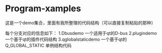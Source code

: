 # Program-xamples

这是一个demo集合，里面有我所整理的代码结构（可以直接复制粘贴的那种）

每个分支对应的信息如下：
1.Dbusdemo  一个适用于qt的D-bus
2.plugindemo  一个基于qt的插件代码结构
3.qglobalstaticdemo 一个基于qt的 Q_GLOBAL_STATIC 单例结构代码
